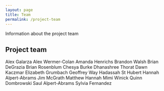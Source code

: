 ```yaml
---
layout: page
title: Team
permalink: /project-team
---
```

Information about the project team

## Project team

Alex Galarza
Alex Wermer-Colan
Amanda Henrichs
Brandon Walsh
Brian DeGrazia
Brian Rosenblum
Chesya Burke
Dhanashree Thorat
Dawn Kaczmar
Elizabeth Grumbach
Geoffrey Way
Hadassah St Hubert
Hannah Alpert-Abrams
Jim McGrath
Matthew Hannah
Mimi Winick
Quinn Dombrowski
Saul Alpert-Abrams
Sylvia Fernandez
